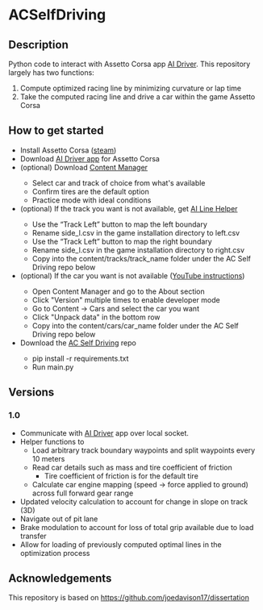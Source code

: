 # ACSelfDriving
## Description
Python code to interact with Assetto Corsa app [AI Driver](https://github.com/jesung/aidriver). This repository largely has two functions: 
1. Compute optimized racing line by minimizing curvature or lap time
2. Take the computed racing line and drive a car within the game Assetto Corsa


## How to get started
<ul>
					<li>Install Assetto Corsa (<a href="https://store.steampowered.com/app/244210/Assetto_Corsa/" target="_blank">steam</a>)</li>
					<li>Download <a href="https://github.com/jesung/aidriver" target="_blank">AI Driver app</a> for Assetto Corsa</li>
					<li>(optional) Download <a href="https://assettocorsa.club/content-manager.html" target="_blank">Content Manager</a></li>
						<ul>
							<li>Select car and track of choice from what's available</li>
							<li>Confirm tires are the default option</li>
							<li>Practice mode with ideal conditions</li>
						</ul>
					<li>(optional) If the track you want is not available, get <a href="https://www.racedepartment.com/downloads/ai-line-helper.16016/" target="_blank">AI Line Helper</a></li>
						<ul>
							<li>Use the “Track Left” button to map the left boundary</li>
							<li>Rename side_l.csv in the game installation directory to left.csv</li>
							<li>Use the “Track Left” button to map the right boundary</li>
							<li>Rename side_l.csv in the game installation directory to right.csv</li>
							<li>Copy into the content/tracks/track_name folder under the AC Self Driving repo below</li>
						</ul>
					<li>(optional) If the car you want is not available (<a href="https://www.youtube.com/watch?v=H-Fji4-boME&ab_channel=UnleashedDrivers" target="_blank">YouTube instructions</a>)</li>
						<ul>
							<li>Open Content Manager and go to the About section</li>
							<li>Click "Version" multiple times to enable developer mode</li>
							<li>Go to Content -> Cars and select the car you want</li>
							<li>Click "Unpack data" in the bottom row</li>
							<li>Copy into the content/cars/car_name folder under the AC Self Driving repo below</li>
						</ul>
					<li>Download the <a href="https://github.com/jesung/ACSelfDriving" target="_blank">AC Self Driving</a> repo</li>
						<ul>
						<li>pip install -r requirements.txt</li>
						<li>Run main.py</li>
						</ul>
				</ul>

## Versions
### 1.0
* Communicate with [AI Driver](https://github.com/jesung/aidriver) app over local socket.
* Helper functions to
  * Load arbitrary track boundary waypoints and split waypoints every 10 meters
  * Read car details such as mass and tire coefficient of friction
    * Tire coefficient of friction is for the default tire
  * Calculate car engine mapping (speed -> force applied to ground) across full forward gear range
* Updated velocity calculation to account for change in slope on track (3D)
* Navigate out of pit lane
* Brake modulation to account for loss of total grip available due to load transfer
* Allow for loading of previously computed optimal lines in the optimization process

## Acknowledgements
This repository is based on https://github.com/joedavison17/dissertation

